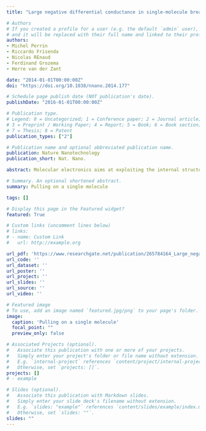 ```yaml
---
title: "Large negative differential conductance in single‑molecule break junctions"

# Authors
# If you created a profile for a user (e.g. the default `admin` user), write the username (folder name) here
# and it will be replaced with their full name and linked to their profile.
authors:
- Michel Perrin
- Riccardo Frisenda
- Nicolas REnaud
- Ferdinand Grozema
- Herre van der Zant

date: "2014-01-01T00:00:00Z"
doi: "https://doi.org/10.1038/nnano.2014.177"

# Schedule page publish date (NOT publication's date).
publishDate: "2016-01-01T00:00:00Z"

# Publication type.
# Legend: 0 = Uncategorized; 1 = Conference paper; 2 = Journal article;
# 3 = Preprint / Working Paper; 4 = Report; 5 = Book; 6 = Book section;
# 7 = Thesis; 8 = Patent
publication_types: ["2"]

# Publication name and optional abbreviated publication name.
publication: Nature Nanotechnology
publication_short: Nat. Nano.

abstract: Molecular electronics aims at exploiting the internal structure and electronic orbitals of molecules to construct functional building blocks1. To date, however, the overwhelming majority of experimentally realized single-molecule junctions can be described as single quantum dots, where transport is mainly determined by the alignment of the molecular orbital levels with respect to the Fermi energies of the electrodes2 and the electronic coupling with those electrodes3,4. Particularly appealing exceptions include molecules in which two moieties are twisted with respect to each other5,6 and molecules in which quantum interference effects are possible7,8. Here, we report the experimental observation of pronounced negative differential conductance in the current–voltage characteristics of a single molecule in break junctions. The molecule of interest consists of two conjugated arms, connected by a non-conjugated segment, resulting in two coupled sites. A voltage applied across the molecule pulls the energy of the sites apart, suppressing resonant transport through the molecule and causing the current to decrease. A generic theoretical model based on a two-site molecular orbital structure captures the experimental findings well, as confirmed by density functional theory with non-equilibrium Green's functions calculations that include the effect of the bias. Our results point towards a conductance mechanism mediated by the intrinsic molecular orbitals alignment of the molecule.

# Summary. An optional shortened abstract.
summary: Pulling on a single molecule

tags: []

# Display this page in the Featured widget?
featured: True

# Custom links (uncomment lines below)
# links:
# - name: Custom Link
#   url: http://example.org

url_pdf: 'https://www.researchgate.net/publication/265784164_Large_negative_differential_conductance_in_single-molecule_break_junctions'
url_code: ''
url_dataset: ''
url_poster: ''
url_project: ''
url_slides: ''
url_source: ''
url_video: ''

# Featured image
# To use, add an image named `featured.jpg/png` to your page's folder.
image:
  caption: 'Pulling on a single molecule'
  focal_point: ""
  preview_only: false

# Associated Projects (optional).
#   Associate this publication with one or more of your projects.
#   Simply enter your project's folder or file name without extension.
#   E.g. `internal-project` references `content/project/internal-project/index.md`.
#   Otherwise, set `projects: []`.
projects: []
# - example

# Slides (optional).
#   Associate this publication with Markdown slides.
#   Simply enter your slide deck's filename without extension.
#   E.g. `slides: "example"` references `content/slides/example/index.md`.
#   Otherwise, set `slides: ""`.
slides: ""
---
```

